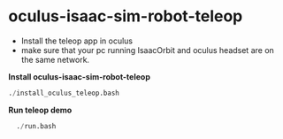 # oculus-isaac-sim-robot-teleop
- Install the teleop app in oculus
- make sure that your pc running IsaacOrbit and oculus headset are on the same network.
  
**Install oculus-isaac-sim-robot-teleop**
  ```python
  ./install_oculus_teleop.bash
  ```
**Run teleop demo**
```python
  ./run.bash
```
